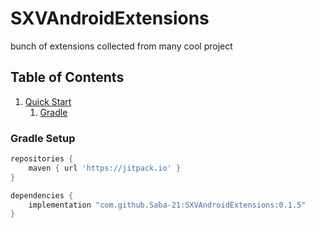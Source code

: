 # SXVAndroidExtensions
bunch of extensions collected from many cool project


## Table of Contents
  1. [Quick Start](#quick-start)
      1. [Gradle](#gradle-setup)
<!--  1. [Documentation](#documentation) -->
  
### Gradle Setup

```gradle
repositories {
    maven { url 'https://jitpack.io' }
}

dependencies {
    implementation "com.github.Saba-21:SXVAndroidExtensions:0.1.5"
}
```
